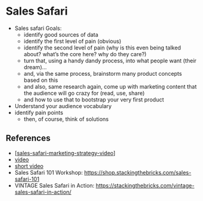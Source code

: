 # Sales Safari

- Sales safari Goals:
  - identify good sources of data
  - identify the first level of pain (obvious)
  - identify the second level of pain (why is this even being talked about? what’s the core here? why do they care?)
  - turn that, using a handy dandy process, into what people want (their dream)…
  - and, via the same process, brainstorm many product concepts based on this
  - and also, same research again, come up with marketing content that the audience will go crazy for (read, use, share)
  - and how to use that to bootstrap your very first product
- Understand your audience vocabulary
- identify pain points
  - then, of course, think of solutions


## References

- [[sales-safari-marketing-strategy-video]]
- [video](https://www.youtube.com/watch?v=-Vxpbds6k_c)
- [short video](https://stackingthebricks.com/video-sales-safari-in-action/)
- Sales Safari 101 Workshop: https://shop.stackingthebricks.com/sales-safari-101
- VINTAGE Sales Safari in Action: https://stackingthebricks.com/vintage-sales-safari-in-action/

[//begin]: # "Autogenerated link references for markdown compatibility"
[sales-safari-marketing-strategy-video]: sales-safari-marketing-strategy-video "sales-safari-marketing-strategy-video"
[//end]: # "Autogenerated link references"